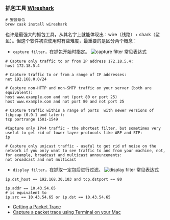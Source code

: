 ### 抓包工具 [Wireshark](https://www.wireshark.org/)

```
# 安装命令
brew cask install wireshark
```
也许是最强大的抓包工具，从其名字上就能体现出：wire（线路）+ shark（鲨鱼）。但这个软件初次使用时有些难度，最重要的是区分两个概念：
- `capture filter`，在抓包开始时指定。
![capture filter](https://img.alicdn.com/imgextra/i1/581166664/TB2dcIUcHXlpuFjSszfXXcSGXXa_!!581166664.png)
常见表达式

```
# Capture only traffic to or from IP address 172.18.5.4:
host 172.18.5.4

# Capture traffic to or from a range of IP addresses:
net 192.168.0.0/24

# Capture non-HTTP and non-SMTP traffic on your server (both are equivalent):
host www.example.com and not (port 80 or port 25)
host www.example.com and not port 80 and not port 25

# Capture traffic within a range of ports  with newer versions of libpcap (0.9.1 and later):
tcp portrange 1501-1549

#Capture only IPv4 traffic - the shortest filter, but sometimes very useful to get rid of lower layer protocols like ARP and STP:
ip

# Capture only unicast traffic - useful to get rid of noise on the network if you only want to see traffic to and from your machine, not, for example, broadcast and multicast announcements:
not broadcast and not multicast
```
- `display filter`，在抓取一定包后进行过滤。
![display filter](https://img.alicdn.com/imgextra/i2/581166664/TB2L5U0cHJkpuFjy1zcXXa5FFXa_!!581166664.png)
常见表达式

```
ip.dst_host == 192.168.30.103 and tcp.dstport == 80

ip.addr == 10.43.54.65
# is equivalent to
ip.src == 10.43.54.65 or ip.dst == 10.43.54.65
```


- [Getting a Packet Trace](https://developer.apple.com/library/content/qa/qa1176/_index.html#//apple_ref/doc/uid/DTS10001707-CH1-SECNOTES)
- [Capture a packet trace using Terminal on your Mac](https://support.apple.com/en-us/HT202013)
